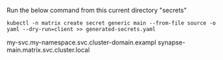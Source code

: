 Run the below command from this current directory "secrets"
```
kubectl -n matrix create secret generic main --from-file source -o yaml --dry-run=client >> generated-secrets.yaml
```


my-svc.my-namespace.svc.cluster-domain.exampl
synapse-main.matrix.svc.cluster.local